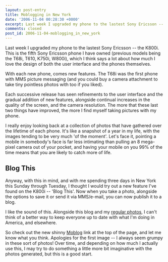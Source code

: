 ```yaml
---
layout: post-entry
title: Moblogging in New York
date: '2006-11-04 00:28:30 +0000'
excerpt: Last week I upgraded my phone to the lastest Sony Ericsson -- the K800i.
comments: closed
post_id: 2006-11-04-moblogging_in_new_york
---
```

Last week I upgraded my phone to the lastest Sony Ericsson -- the K800i. This is the fifth Sony Ericsson phone I have owned (previous models being the T68i, T610, K750i, W800i), which I think says a lot about how much I love the design of both the user interface and the phones themselves.

With each new phone, comes new features. The T68i was the first phone with MMS picture messaging (and you could buy a camera attachment to take tiny pointless photos with too if you liked).

Each successive release has seen refinements to the user interface and the gradual addition of new features, alongside continual increases in the quality of the screen, and the camera resolution. The more that these last two things have improved, the more I find myself taking pictures with my phone.

I really enjoy looking back at a collection of photos that have gathered over the lifetime of each phone. It's like a snapshot of a year in my life, with the images tending to be very much 'of the moment'. Let's face it, pointing a mobile in somebody's face is far less intimating than pulling an 8 mega-pixel camera out of your pocket, and having your mobile on you 99% of the time means that you are likely to catch more of life.

## Blog This
Anyway, with this in mind, and with me spending three days in New York this Sunday through Tuesday, I thought I would try out a new feature I've found on the K800i -- 'Blog This'. Now when you take a photo, alongside the options to save it or send it via MMS/e-mail, you can now publish it to a blog.

I like the sound of this. Alongside this blog and my [regular photos][1], I can't think of a better way to keep everyone up to date with what I'm doing in America, and elsewhere.

So check out the new shinny [Moblog][2] link at the top of the page, and let me know what you think. Apologies for the first image -- I always seem grumpy in these sort of photos! Over time, and depending on how much I actually use this, I may try to do something a little more bit imaginative with the photos generated, but this is a good start.

[1]: http://flickr.com/photos/paulrobertlloyd/
[2]: http://lloydyweb.blogspot.com/